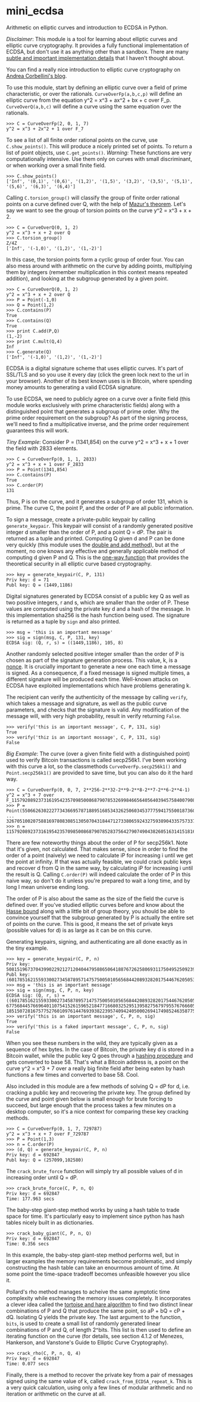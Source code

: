 mini_ecdsa
===============

Arithmetic on elliptic curves and introduction to ECDSA in Python.

*Disclaimer*: This module is a tool for learning about elliptic curves and elliptic curve cryptography. It provides a fully functional implementation of ECDSA, but don't use it as anything other than a sandbox. There are many [subtle and important implementation details](http://safecurves.cr.yp.to/index.html) that I haven't thought about.

You can find a really nice introduction to elliptic curve cryptography on [Andrea Corbellini's blog](http://andrea.corbellini.name/2015/05/17/elliptic-curve-cryptography-a-gentle-introduction/).

To use this module, start by defining an elliptic curve over a field of prime characteristic, or over the rationals. `CurveOverFp(a,b,c,p)` will define an elliptic curve from the equation y^2 = x^3 + ax^2 + bx + c over F_p. `CurveOverQ(a,b,c)` will define a curve using the same equation over the rationals.

```
>>> C = CurveOverFp(2, 0, 1, 7)
y^2 = x^3 + 2x^2 + 1 over F_7
```

To see a list of all finite order rational points on the curve, use `C.show_points()`. This will produce a nicely printed set of points. To return a list of point objects, use `C.get_points()`. *Warning:* These functions are very computationally intensive. Use them only on curves with small discriminant, or when working over a small finite field.

```
>>> C.show_points()
['Inf', '(0,1)', '(0,6)', '(1,2)', '(1,5)', '(3,2)', '(3,5)', '(5,1)', '(5,6)', '(6,3)', '(6,4)']
```

Calling `C.torsion_group()` will classify the group of finite order rational points on a curve defined over Q, with the help of [Mazur's theorem](https://en.wikipedia.org/wiki/Torsion_conjecture#Elliptic_curves). Let's say we want to see the group of torsion points on the curve y^2 = x^3 + x + 2.

```
>>> C = CurveOverQ(0, 1, 2)
y^2 = x^3 + x + 2 over Q
>>> C.torsion_group()
Z/4Z
['Inf', '(-1,0)', '(1,2)', '(1,-2)']
```

In this case, the torsion points form a cyclic group of order four. You can also mess around with arithmetic on the curve by adding points, multiplying them by integers (remember multiplication in this context means repeated addition), and looking at the subgroup generated by a given point.

```
>>> C = CurveOverQ(0, 1, 2)
y^2 = x^3 + x + 2 over Q
>>> P = Point(-1,0)
>>> Q = Point(1,2)
>>> C.contains(P)
True
>>> C.contains(Q)
True
>>> print C.add(P,Q)
(1,-2)
>>> print C.mult(Q,4)
Inf
>>> C.generate(Q)
['Inf', '(-1,0)', '(1,2)', '(1,-2)']
```

ECDSA is a digital signature scheme that uses elliptic curves. It's part of SSL/TLS and so you use it every day (click the green lock next to the url in your browser). Another of its best known uses is in Bitcoin, where spending money amounts to generating a valid ECDSA signature.

To use ECDSA, we need to publicly agree on a curve over a finite field (this module works exclusively with prime characteristic fields) along with a distinguished point that generates a subgroup of prime order. Why the prime order requirement on the subgroup? As part of the signing process, we'll need to find a multiplicative inverse, and the prime order requirement guarantees this will work.

*Tiny Example*: Consider P = (1341,854) on the curve y^2 = x^3 + x + 1 over the field with 2833 elements.

```
>>> C = CurveOverFp(0, 1, 1, 2833)
y^2 = x^3 + x + 1 over F_2833
>>> P = Point(1341,854)
>>> C.contains(P)
True
>>> C.order(P)
131
```

Thus, P is on the curve, and it generates a subgroup of order 131, which is prime. The curve C, the point P, and the order of P are all public information.

To sign a message, create a private-public keypair by calling `generate_keypair`. This keypair will consist of a randomly generated positive integer d smaller than the order of P, and a point Q = dP. The pair is returned as a tuple and printed. Computing Q given d and P can be done very quickly (this module uses the [double and add method](https://en.wikipedia.org/wiki/Elliptic_curve_point_multiplication#Double-and-add)), but at the moment, no one knows any effective and generally applicable method of computing d given P and Q. This is the [one-way function](https://en.wikipedia.org/wiki/One-way_function) that provides the theoretical security in all elliptic curve based cryptography.

```
>>> key = generate_keypair(C, P, 131)
Priv key: d = 71
Publ key: Q = (1449,1186)
```

Digital signatures generated by ECDSA consist of a public key Q as well as two positive integers, r and s, which are smaller than the order of P. These values are computed using the private key d and a hash of the message. In this implementation sha256 is the hash function being used. The signature is returned as a tuple by `sign` and also printed.

```
>>> msg = 'this is an important message'
>>> sig = sign(msg, C, P, 131, key)
ECDSA sig: (Q, r, s) = ((1449,1186), 105, 8)
```

Another randomly selected positive integer smaller than the order of P is chosen as part of the signature generation process. This value, k, is a [nonce](https://en.wikipedia.org/wiki/Cryptographic_nonce). It is crucially important to generate a new one each time a message is signed. As a consequence, if a fixed message is signed multiple times, a different signature will be produced each time. Well-known attacks on ECDSA have exploited implementations which have problems generating k.

The recipient can verify the authenticity of the message by calling `verify`, which takes a message and signature, as well as the public curve parameters, and checks that the signature is valid. Any modification of the message will, with very high probability, result in verify returning `False`.

```
>>> verify('this is an important message', C, P, 131, sig)
True
>>> verify('thiz is an important mossage', C, P, 131, sig)
False
```

*Big Example*: The curve (over a given finite field with a distinguished point) used to verify Bitcoin transactions is called secp256k1. I've been working with this curve a lot, so the classmethods `CurveOverFp.secp256k1()` and `Point.secp256k1()` are provided to save time, but you can also do it the hard way.

```
>>> C = CurveOverFp(0, 0, 7, 2**256-2**32-2**9-2**8-2**7-2**6-2**4-1)
y^2 = x^3 + 7 over F_115792089237316195423570985008687907853269984665640564039457584007908834671663
>>> P = Point(55066263022277343669578718895168534326250603453777594175500187360389116729240,
... 32670510020758816978083085130507043184471273380659243275938904335757337482424)
>>> n = 115792089237316195423570985008687907852837564279074904382605163141518161494337
```

There are few noteworthy things about the order of P for secp256k1. Note that it's given, not calculated. That makes sense, since in order to find the order of a point (naively) we need to calculate iP for increasing i until we get the point at infinity. If that was actually feasible, we could crack public keys and recover d from Q in the same way, by calculating iP for increasing i until the result is Q. Calling `C.order(P)` will indeed calculate the order of P in this naive way, so don't do it unless you're prepared to wait a long time, and by long I mean universe ending long.

The order of P is also about the same as the size of the field the curve is defined over. If you've studied elliptic curves before and know about the [Hasse bound](https://en.wikipedia.org/wiki/Hasse's_theorem_on_elliptic_curves) along with a little bit of group theory, you should be able to convince yourself that the subgroup generated by P is actually the entire set of points on the curve. This is good, it means the set of private keys (possible values for d) is as large as it can be on this curve.

Generating keypairs, signing, and authenticating are all done exactly as in the tiny example.

```
>>> key = generate_keypair(C, P, n)
Priv key: 50815196737043990229212712040447958865064188767262580693117504952509239687366
Publ key: (60178516215593300273458789571475750050105656844208932820175446762050535381256,92933466624192676140900093650081093228918214155456856436706041935976250501492)
>>> msg = 'this is an important message'
>>> sig = sign(msg, C, P, n, key)
ECDSA sig: (Q, r, s) = ((60178516215593300273458789571475750050105656844208932820175446762050535381256,92933466624192676140900093650081093228918214155456856436706041935976250501492), 67756844576696401107541526159652184771668032529513958275679795576766605561987, 18515072816757752760109761447693938223957409424050002694174985246358775622034)
>>> verify('this is an important message', C, P, n, sig)
True
>>> verify('this is a faked important message', C, P, n, sig)
False
```

When you see these numbers in the wild, they are typically given as a sequence of hex bytes. In the case of Bitcoin, the private key d is stored in a Bitcoin wallet, while the public key Q goes through a [hashing procedure](https://en.bitcoin.it/wiki/Technical_background_of_version_1_Bitcoin_addresses) and gets converted to base 58. That's what a Bitcoin address is, a point on the curve y^2 = x^3 + 7 over a really big finite field after being eaten by hash functions a few times and converted to base 58. Cool.

Also included in this module are a few methods of solving Q = dP for d, i.e. cracking a public key and recovering the private key. The group defined by the curve and point given below is small enough for brute forcing to succeed, but large enough that the process takes a few minutes on a desktop computer, so it's a nice context for comparing these key cracking methods.

```
>>> C = CurveOverFp(0, 1, 7, 729787)
y^2 = x^3 + x + 7 over F_729787
>>> P = Point(1,3)
>>> n = C.order(P)
>>> (d, Q) = generate_keypair(C, P, n)
Priv key: d = 692847
Publ key: Q = (257099,102580)
```

The `crack_brute_force` function will simply try all possible values of d in increasing order until Q = dP.

```
>>> crack_brute_force(C, P, n, Q)
Priv key: d = 692847
Time: 177.963 secs
```

The baby-step giant-step method works by using a hash table to trade space for time. It's particularly easy to implement since python has hash tables nicely built in as dictionaries.

```
>>> crack_baby_giant(C, P, n, Q)
Priv key: d = 692847
Time: 0.356 secs
```

In this example, the baby-step giant-step method performs well, but in larger examples the memory requirements become problematic, and simply constructing the hash table can take an enourmous amount of time. At some point the time-space tradeoff becomes unfeasible however you slice it.

Pollard's rho method manages to acheive the same aymptotic time complexity while eschewing the memory issues completely. It incorporates a clever idea called the [tortoise and hare algorithm](https://en.wikipedia.org/wiki/Cycle_detection#Tortoise_and_hare) to find two distinct linear combinations of P and Q that produce the same point, so aP + bQ = cP + dQ. Isolating Q yields the private key. The last argument to the function, `bits`, is used to create a small list of randomly generated linear combinations of P and Q, of length 2^bits. This list is then used to define an iterating function on the curve (for details, see section 4.1.2 of Menezes, Hankerson, and Vanstone's Guide to Elliptic Curve Cryptography).

```
>>> crack_rho(C, P, n, Q, 4)
Priv key: d = 692847
Time: 0.077 secs
```

Finally, there is a method to recover the private key from a pair of messages signed using the same value of k, called `crack_from_ECDSA_repeat_k`. This is a very quick calculation, using only a few lines of modular arithmetic and no iteration or arithmetic on the curve at all.
